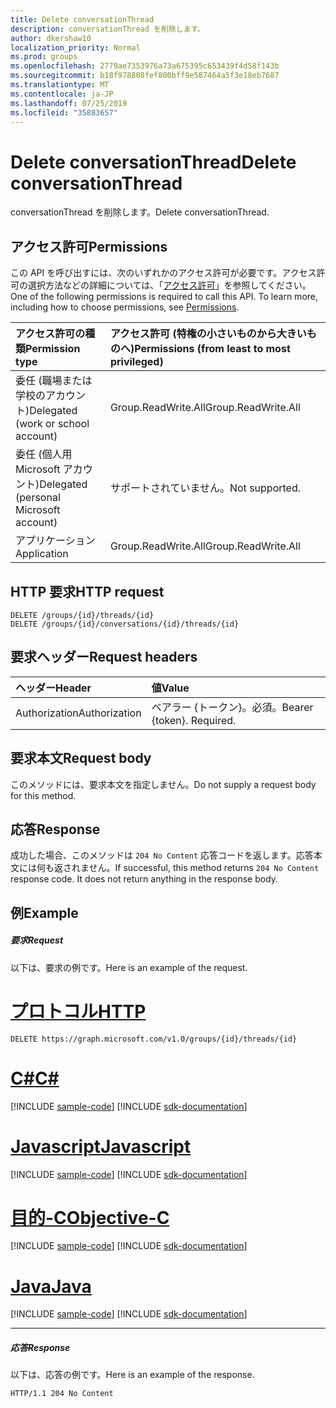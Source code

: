 ```yaml
---
title: Delete conversationThread
description: conversationThread を削除します。
author: dkershaw10
localization_priority: Normal
ms.prod: groups
ms.openlocfilehash: 2779ae7353976a73a675395c653439f4d58f143b
ms.sourcegitcommit: b18f978808fef800bff9e587464a5f3e18eb7687
ms.translationtype: MT
ms.contentlocale: ja-JP
ms.lasthandoff: 07/25/2019
ms.locfileid: "35883657"
---
```

# <a name="delete-conversationthread"></a><span data-ttu-id="018d8-103">Delete conversationThread</span><span class="sxs-lookup"><span data-stu-id="018d8-103">Delete conversationThread</span></span>

<span data-ttu-id="018d8-104">conversationThread を削除します。</span><span class="sxs-lookup"><span data-stu-id="018d8-104">Delete conversationThread.</span></span>
## <a name="permissions"></a><span data-ttu-id="018d8-105">アクセス許可</span><span class="sxs-lookup"><span data-stu-id="018d8-105">Permissions</span></span>
<span data-ttu-id="018d8-p101">この API を呼び出すには、次のいずれかのアクセス許可が必要です。アクセス許可の選択方法などの詳細については、「[アクセス許可](/graph/permissions-reference)」を参照してください。</span><span class="sxs-lookup"><span data-stu-id="018d8-p101">One of the following permissions is required to call this API. To learn more, including how to choose permissions, see [Permissions](/graph/permissions-reference).</span></span>

|<span data-ttu-id="018d8-108">アクセス許可の種類</span><span class="sxs-lookup"><span data-stu-id="018d8-108">Permission type</span></span>      | <span data-ttu-id="018d8-109">アクセス許可 (特権の小さいものから大きいものへ)</span><span class="sxs-lookup"><span data-stu-id="018d8-109">Permissions (from least to most privileged)</span></span>              |
|:--------------------|:---------------------------------------------------------|
|<span data-ttu-id="018d8-110">委任 (職場または学校のアカウント)</span><span class="sxs-lookup"><span data-stu-id="018d8-110">Delegated (work or school account)</span></span> | <span data-ttu-id="018d8-111">Group.ReadWrite.All</span><span class="sxs-lookup"><span data-stu-id="018d8-111">Group.ReadWrite.All</span></span>    |
|<span data-ttu-id="018d8-112">委任 (個人用 Microsoft アカウント)</span><span class="sxs-lookup"><span data-stu-id="018d8-112">Delegated (personal Microsoft account)</span></span> | <span data-ttu-id="018d8-113">サポートされていません。</span><span class="sxs-lookup"><span data-stu-id="018d8-113">Not supported.</span></span>    |
|<span data-ttu-id="018d8-114">アプリケーション</span><span class="sxs-lookup"><span data-stu-id="018d8-114">Application</span></span> | <span data-ttu-id="018d8-115">Group.ReadWrite.All</span><span class="sxs-lookup"><span data-stu-id="018d8-115">Group.ReadWrite.All</span></span> |

## <a name="http-request"></a><span data-ttu-id="018d8-116">HTTP 要求</span><span class="sxs-lookup"><span data-stu-id="018d8-116">HTTP request</span></span>
<!-- { "blockType": "ignored" } -->
```http
DELETE /groups/{id}/threads/{id}
DELETE /groups/{id}/conversations/{id}/threads/{id}

```
## <a name="request-headers"></a><span data-ttu-id="018d8-117">要求ヘッダー</span><span class="sxs-lookup"><span data-stu-id="018d8-117">Request headers</span></span>
| <span data-ttu-id="018d8-118">ヘッダー</span><span class="sxs-lookup"><span data-stu-id="018d8-118">Header</span></span>       | <span data-ttu-id="018d8-119">値</span><span class="sxs-lookup"><span data-stu-id="018d8-119">Value</span></span> |
|:---------------|:--------|
| <span data-ttu-id="018d8-120">Authorization</span><span class="sxs-lookup"><span data-stu-id="018d8-120">Authorization</span></span>  | <span data-ttu-id="018d8-p102">ベアラー {トークン}。必須。</span><span class="sxs-lookup"><span data-stu-id="018d8-p102">Bearer {token}. Required.</span></span>  |

## <a name="request-body"></a><span data-ttu-id="018d8-123">要求本文</span><span class="sxs-lookup"><span data-stu-id="018d8-123">Request body</span></span>
<span data-ttu-id="018d8-124">このメソッドには、要求本文を指定しません。</span><span class="sxs-lookup"><span data-stu-id="018d8-124">Do not supply a request body for this method.</span></span>

## <a name="response"></a><span data-ttu-id="018d8-125">応答</span><span class="sxs-lookup"><span data-stu-id="018d8-125">Response</span></span>

<span data-ttu-id="018d8-p103">成功した場合、このメソッドは `204 No Content` 応答コードを返します。応答本文には何も返されません。</span><span class="sxs-lookup"><span data-stu-id="018d8-p103">If successful, this method returns `204 No Content` response code. It does not return anything in the response body.</span></span>

## <a name="example"></a><span data-ttu-id="018d8-128">例</span><span class="sxs-lookup"><span data-stu-id="018d8-128">Example</span></span>
##### <a name="request"></a><span data-ttu-id="018d8-129">要求</span><span class="sxs-lookup"><span data-stu-id="018d8-129">Request</span></span>
<span data-ttu-id="018d8-130">以下は、要求の例です。</span><span class="sxs-lookup"><span data-stu-id="018d8-130">Here is an example of the request.</span></span>

# <a name="httptabhttp"></a>[<span data-ttu-id="018d8-131">プロトコル</span><span class="sxs-lookup"><span data-stu-id="018d8-131">HTTP</span></span>](#tab/http)
<!-- {
  "blockType": "request",
  "name": "delete_conversationthread"
}-->
```http
DELETE https://graph.microsoft.com/v1.0/groups/{id}/threads/{id}
```
# <a name="ctabcsharp"></a>[<span data-ttu-id="018d8-132">C#</span><span class="sxs-lookup"><span data-stu-id="018d8-132">C#</span></span>](#tab/csharp)
[!INCLUDE [sample-code](../includes/snippets/csharp/delete-conversationthread-csharp-snippets.md)]
[!INCLUDE [sdk-documentation](../includes/snippets/snippets-sdk-documentation-link.md)]

# <a name="javascripttabjavascript"></a>[<span data-ttu-id="018d8-133">Javascript</span><span class="sxs-lookup"><span data-stu-id="018d8-133">Javascript</span></span>](#tab/javascript)
[!INCLUDE [sample-code](../includes/snippets/javascript/delete-conversationthread-javascript-snippets.md)]
[!INCLUDE [sdk-documentation](../includes/snippets/snippets-sdk-documentation-link.md)]

# <a name="objective-ctabobjc"></a>[<span data-ttu-id="018d8-134">目的-C</span><span class="sxs-lookup"><span data-stu-id="018d8-134">Objective-C</span></span>](#tab/objc)
[!INCLUDE [sample-code](../includes/snippets/objc/delete-conversationthread-objc-snippets.md)]
[!INCLUDE [sdk-documentation](../includes/snippets/snippets-sdk-documentation-link.md)]

# <a name="javatabjava"></a>[<span data-ttu-id="018d8-135">Java</span><span class="sxs-lookup"><span data-stu-id="018d8-135">Java</span></span>](#tab/java)
[!INCLUDE [sample-code](../includes/snippets/java/delete-conversationthread-java-snippets.md)]
[!INCLUDE [sdk-documentation](../includes/snippets/snippets-sdk-documentation-link.md)]

---

##### <a name="response"></a><span data-ttu-id="018d8-136">応答</span><span class="sxs-lookup"><span data-stu-id="018d8-136">Response</span></span>
<span data-ttu-id="018d8-137">以下は、応答の例です。</span><span class="sxs-lookup"><span data-stu-id="018d8-137">Here is an example of the response.</span></span> 
<!-- {
  "blockType": "response",
  "truncated": true
} -->
```http
HTTP/1.1 204 No Content
```

<!-- uuid: 8fcb5dbc-d5aa-4681-8e31-b001d5168d79
2015-10-25 14:57:30 UTC -->
<!-- {
  "type": "#page.annotation",
  "description": "Delete conversationThread",
  "keywords": "",
  "section": "documentation",
  "tocPath": "",
  "suppressions": [
  ]
}-->
